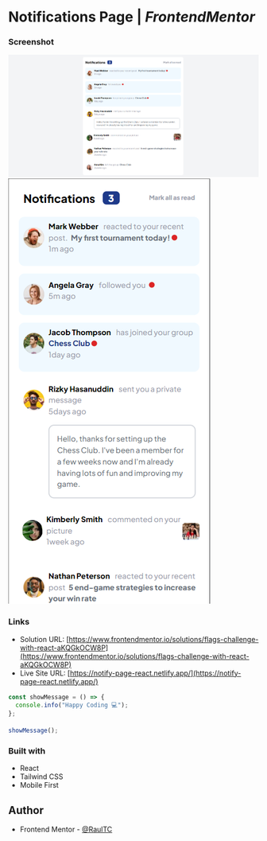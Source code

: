 # Notifications Page | _FrontendMentor_

### Screenshot

![](./public/assets/desktop-notify.png)
![](./public/assets/mobile-design-notify.png)


### Links

- Solution URL: [https://www.frontendmentor.io/solutions/flags-challenge-with-react-aKQGkOCW8P](https://www.frontendmentor.io/solutions/flags-challenge-with-react-aKQGkOCW8P)
- Live Site URL: [https://notify-page-react.netlify.app/](https://notify-page-react.netlify.app/)

```js
const showMessage = () => {
  console.info("Happy Coding 💻");
};

showMessage();
```

### Built with

- React
- Tailwind CSS
- Mobile First

## Author

- Frontend Mentor - [@RaulTC](https://www.frontendmentor.io/profile/Raul-TC)
